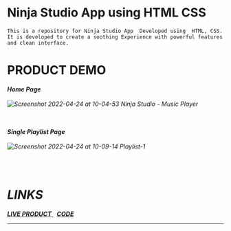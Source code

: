 # Ninja Studio App using HTML CSS

    This is a repository for Ninja Studio App  Developed using  HTML, CSS.
    It is developed to create a soothing Experience with powerful features and clean interface.


# PRODUCT DEMO

<i><b>Home Page </b></li> 
<br><br>
![Screenshot 2022-04-24 at 10-04-53 Ninja Studio - Music Player](https://github.com/Sahil-Sayyad/Ninja_Studio/assets/96423459/2e8c7537-f6c7-422c-959d-8465710c9129)

<br><br>
<i><b>Single Playlist Page </b></li> 
<br><br>
![Screenshot 2022-04-24 at 10-09-14 Playlist-1](https://github.com/Sahil-Sayyad/Ninja_Studio/assets/96423459/3b1d0099-d95e-42b7-93f1-a17f9d16a4c2)

<br><br>

# LINKS

<a href = "https://superherohunterapp.netlify.app/"> <b>LIVE PRODUCT</b> </a>  &nbsp; <a href = "https://github.com/Sahil-Sayyad/Ninja_Studio"> <b>CODE</b> </a> <br>

--------------------------------------------------------------------------------------------------------------------------------------------------------
<br>
